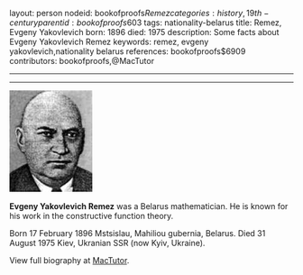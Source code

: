 layout: person
nodeid: bookofproofs$Remez
categories: history,19th-century
parentid: bookofproofs$603
tags: nationality-belarus
title: Remez, Evgeny Yakovlevich
born: 1896
died: 1975
description: Some facts about Evgeny Yakovlevich Remez
keywords: remez, evgeny yakovlevich,nationality belarus
references: bookofproofs$6909
contributors: bookofproofs,@MacTutor

---


---

![Remez.jpg](https://github.com/bookofproofs/bookofproofs.github.io/blob/main/_sources/_assets/images/portraits/Remez.jpg?raw=true)

**Evgeny Yakovlevich Remez** was a Belarus mathematician. He is known for his work in the constructive function theory.

Born 17 February 1896 Mstsislau, Mahiliou gubernia, Belarus. Died 31 August 1975 Kiev, Ukranian SSR (now Kyiv, Ukraine).


View full biography at [MacTutor](https://mathshistory.st-andrews.ac.uk/Biographies/Remez/).